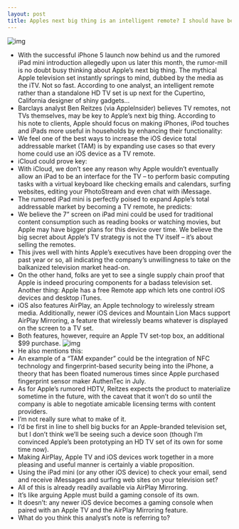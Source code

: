 ```yaml
---
layout: post
title: Apples next big thing is an intelligent remote? I should have been an analyst.
---
```

![img](http://media.idownloadblog.com/wp-content/uploads/2010/10/TouchPad-Remote-e1287369832423.png)
* With the successful iPhone 5 launch now behind us and the rumored iPad mini introduction allegedly upon us later this month, the rumor-mill is no doubt busy thinking about Apple’s next big thing. The mythical Apple television set instantly springs to mind, dubbed by the media as the iTV. Not so fast. According to one analyst, an intelligent remote rather than a standalone HD TV set is up next for the Cupertino, California designer of shiny gadgets…
* Barclays analyst Ben Reitzes (via AppleInsider) believes TV remotes, not TVs themselves, may be key to Apple’s next big thing. According to his note to clients, Apple should focus on making iPhones, iPod touches and iPads more useful in households by enhancing their functionality:
* We feel one of the best ways to increase the iOS device total addressable market (TAM) is by expanding use cases so that every home could use an iOS device as a TV remote.
* iCloud could prove key:
* With iCloud, we don’t see any reason why Apple wouldn’t eventually allow an iPad to be an interface for the TV – to perform basic computing tasks with a virtual keyboard like checking emails and calendars, surfing websites, editing your PhotoStream and even chat with iMessage.
* The rumored iPad mini is perfectly poised to expand Apple’s total addressable market by becoming a TV remote, he predicts:
* We believe the 7” screen on iPad mini could be used for traditional content consumption such as reading books or watching movies, but Apple may have bigger plans for this device over time. We believe the big secret about Apple’s TV strategy is not the TV itself – it’s about selling the remotes.
* This jives well with hints Apple’s executives have been dropping over the past year or so, all indicating the company’s unwillingness to take on the balkanized television market head-on.
* On the other hand, folks are yet to see a single supply chain proof that Apple is indeed procuring components for a badass television set. Another thing: Apple has a free Remote app which lets one control iOS devices and desktop iTunes.
* iOS also features AirPlay, an Apple technology to wirelessly stream media. Additionally, newer iOS devices and Mountain Lion Macs support AirPlay Mirroring, a feature that wirelessly beams whatever is displayed on the screen to a TV set.
* Both features, however, require an Apple TV set-top box, an additional $99 purchase.
![img](http://media.idownloadblog.com/wp-content/uploads/2012/10/Apple-Remote-illustration.jpg)
* He also mentions this:
* An example of a “TAM expander” could be the integration of NFC technology and fingerprint-based security being into the iPhone, a theory that has been floated numerous times since Apple purchased fingerprint sensor maker AuthenTec in July.
* As for Apple’s rumored HDTV, Reitzes expects the product to materialize sometime in the future, with the caveat that it won’t do so until the company is able to negotiate amicable licensing terms with content providers.
* I’m not really sure what to make of it.
* I’d be first in line to shell big bucks for an Apple-branded television set, but I don’t think we’ll be seeing such a device soon (though I’m convinced Apple’s been prototyping an HD TV set of its own for some time now).
* Making AirPlay, Apple TV and iOS devices work together in a more pleasing and useful manner is certainly a viable proposition.
* Using the iPad mini (or any other iOS device) to check your email, send and receive iMessages and surfing web sites on your television set?
* All of this is already readily available via AirPlay Mirroring.
* It’s like arguing Apple must build a gaming console of its own.
* It doesn’t: any newer iOS device becomes a gaming console when paired with an Apple TV and the AirPlay Mirroring feature.
* What do you think this analyst’s note is referring to?


